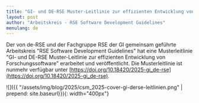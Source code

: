 ```yaml
---
title: "GI- und DE-RSE Muster-Leitlinie zur effizienten Entwicklung von Forschungssoftware veröffentlicht"
layout: post
author: "Arbeitskreis - RSE Software Development Guidelines"
menulang: de
---
```

Der von de-RSE und der Fachgruppe RSE der GI gemeinsam geführte Arbeitskreis "RSE Software Development Guidelines" hat eine Musterleitlinie "GI- und DE-RSE Muster-Leitlinie zur effizienten Entwicklung von Forschungssoftware" erarbeitet und veröffentlicht. Die Musterleitlinie ist nunmehr verfügbar unter [https://doi.org/10.18420/2025-gi_de-rse](https://doi.org/10.18420/2025-gi_de-rse).

![]({{ "/assets/img/blog/2025/csm_2025-cover-gi-derse-leitlinien.png" | prepend: site.baseurl}}){: width="400px"}